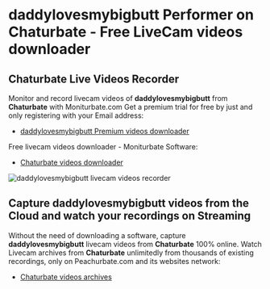 # daddylovesmybigbutt Performer on Chaturbate - Free LiveCam videos downloader

## Chaturbate Live Videos Recorder

Monitor and record livecam videos of **daddylovesmybigbutt** from **Chaturbate** with Moniturbate.com
Get a premium trial for free by just and only registering with your Email address:
* [daddylovesmybigbutt Premium videos downloader](https://moniturbate.com/request-demo-licence-key.html)

Free livecam videos downloader - Moniturbate Software:
* [Chaturbate videos downloader](https://moniturbate.com/moniturbate-download-software.html)

![daddylovesmybigbutt livecam videos recorder](https://peachurnet.com/templates/moniturbate-software.png)


## Capture daddylovesmybigbutt videos from the Cloud and watch your recordings on Streaming

Without the need of downloading a software, capture **daddylovesmybigbutt** livecam videos from **Chaturbate** 100% online.
Watch Livecam archives from **Chaturbate** unlimitedly from thousands of existing recordings, only on Peachurbate.com and its websites network:
* [Chaturbate videos archives](https://peachurnet.com/)